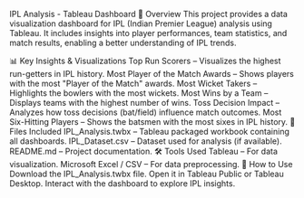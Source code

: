 IPL Analysis - Tableau Dashboard
📌 Overview
This project provides a data visualization dashboard for IPL (Indian Premier League) analysis using Tableau. It includes insights into player performances, team statistics, and match results, enabling a better understanding of IPL trends.

📊 Key Insights & Visualizations
Top Run Scorers – Visualizes the highest run-getters in IPL history.
Most Player of the Match Awards – Shows players with the most "Player of the Match" awards.
Most Wicket Takers – Highlights the bowlers with the most wickets.
Most Wins by a Team – Displays teams with the highest number of wins.
Toss Decision Impact – Analyzes how toss decisions (bat/field) influence match outcomes.
Most Six-Hitting Players – Shows the batsmen with the most sixes in IPL history.
📂 Files Included
IPL_Analysis.twbx – Tableau packaged workbook containing all dashboards.
IPL_Dataset.csv – Dataset used for analysis (if available).
README.md – Project documentation.
🛠 Tools Used
Tableau – For data visualization.
Microsoft Excel / CSV – For data preprocessing.
🚀 How to Use
Download the IPL_Analysis.twbx file.
Open it in Tableau Public or Tableau Desktop.
Interact with the dashboard to explore IPL insights.

